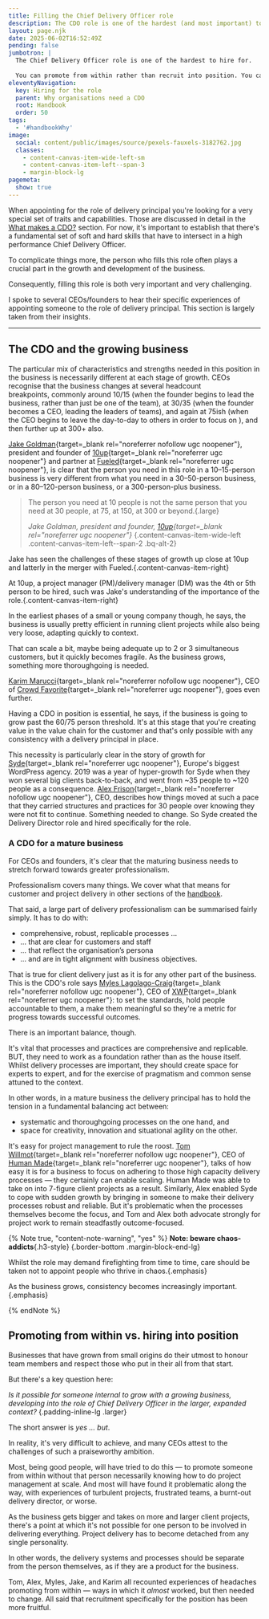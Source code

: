 ```yaml
---
title: Filling the Chief Delivery Officer role
description: The CDO role is one of the hardest (and most important) to hire for
layout: page.njk
date: 2025-06-02T16:52:49Z
pending: false
jumbotron: |
  The Chief Delivery Officer role is one of the hardest to hire for.
  
  You can promote from within rather than recruit into position. You can support an individual to grow and develop into the role. BUT … the person you need at 10 people is not the person you need at 30, 75, 300, 1,000, etc.
eleventyNavigation:
  key: Hiring for the role
  parent: Why organisations need a CDO
  root: Handbook
  order: 50
tags:
  - '#handbookWhy'
image:
  social: content/public/images/source/pexels-fauxels-3182762.jpg
  classes:
    - content-canvas-item-wide-left-sm
    - content-canvas-item-left--span-3
    - margin-block-lg
pagemeta:
  show: true
---
```


When appointing for the role of delivery principal you're looking for a very special set of traits and capabilities. Those are discussed in detail in the [What makes a CDO?](/handbook/what/) section. For now, it's important to establish that there's a fundamental set of soft and hard skills that have to intersect in a high performance Chief Delivery Officer.

To complicate things more, the person who fills this role often plays a crucial part in the growth and development of the business.

Consequently, filling this role is both very important and very challenging.

I spoke to several CEOs/founders to hear their specific experiences of appointing someone to the role of delivery principal. This section is largely taken from their insights.

---

## The CDO and the growing business

The particular mix of characteristics and strengths needed in this position in the business is necessarily different at each stage of growth. CEOs recognise that the business changes at several headcount breakpoints, commonly around 10/15 (when the founder begins to lead the business, rather than just be one of the team), at 30/35 (when the founder becomes a CEO, leading the leaders of teams), and again at 75ish (when the CEO begins to leave the day-to-day to others in order to focus on ), and then further up at 300+ also.

[Jake Goldman](https://www.linkedin.com/in/jacobgoldman/){target=_blank rel="noreferrer nofollow ugc noopener"}, president and founder of [10up](https://10up.com/){target=_blank rel="noreferrer ugc noopener"} and partner at [Fueled](https://fueled.com/){target=_blank rel="noreferrer ugc noopener"}, is clear that the person you need in this role in a 10–15-person business is very different from what you need in a 30–50-person business, or in a 80–120-person business, or a 300-person-plus business.

> The person you need at 10 people is not the same person that you need at 30 people, at 75, at 150, at 300 or beyond.{.large}
>
> *Jake Goldman, president and founder, [10up](https://10up.com/){target=_blank rel="noreferrer ugc noopener"}*
{.content-canvas-item-wide-left .content-canvas-item-left--span-2 .bq-alt-2}

Jake has seen the challenges of these stages of growth up close at 10up and latterly in the merger with Fueled.{.content-canvas-item-right}

At 10up, a project manager (PM)/delivery manager (DM) was the 4th or 5th person to be hired, such was Jake's understanding of the importance of the role.{.content-canvas-item-right}

In the earliest phases of a small or young company though, he says, the business is usually pretty efficient in running client projects while also being very loose, adapting quickly to context.

That can scale a bit, maybe being adequate up to 2 or 3 simultaneous customers, but it quickly becomes fragile. As the business grows, something more thoroughgoing is needed.

[Karim Marucci](https://www.linkedin.com/in/karimmarucchi/){target=_blank rel="noreferrer nofollow ugc noopener"}, CEO of [Crowd Favorite](https://crowdfavorite.com/){target=_blank rel="noreferrer ugc noopener"}, goes even further.

Having a CDO in position is essential, he says, if the business is going to grow past the 60/75 person threshold. It's at this stage that you're creating value in the value chain for the customer and that's only possible with any consistency with a delivery principal in place.

This necessity is particularly clear in the story of growth for [Syde](https://syde.com/){target=_blank rel="noreferrer ugc noopener"}, Europe's biggest WordPress agency. 2019 was a year of hyper-growth for Syde when they won several big clients back-to-back, and went from ~35 people to ~120 people as a consequence. [Alex Frison](https://www.linkedin.com/in/alexfrison/){target=_blank rel="noreferrer nofollow ugc noopener"}, CEO, describes how things moved at such a pace that they carried structures and practices for 30 people over knowing they were not fit to continue. Something needed to change. So Syde created the Delivery Director role and hired specifically for the role.

### A CDO for a mature business

For CEOs and founders, it's clear that the maturing business needs to stretch forward towards greater professionalism.

Professionalism covers many things. We cover what that means for customer and project delivery in other sections of the [handbook](/handbook/).

That said, a large part of delivery professionalism can be summarised fairly simply. It has to do with:

- comprehensive, robust, replicable processes …
- … that are clear for customers and staff
- … that reflect the organisation’s persona
- … and are in tight alignment with business objectives.

That is true for client delivery just as it is for any other part of the business. This is the CDO's role says [Myles Lagolago-Craig](https://www.linkedin.com/in/myleslc/){target=_blank rel="noreferrer nofollow ugc noopener"}, CEO of [XWP](https://xwp.co/){target=_blank rel="noreferrer ugc noopener"}: to set the standards, hold people accountable to them, a make them meaningful so they're a metric for progress towards successful outcomes.

There is an important balance, though.

It's vital that processes and practices are comprehensive and replicable. BUT, they need to work as a foundation rather than as the house itself. Whilst delivery processes are important, they should create space for experts to expert, and for the exercise of pragmatism and common sense attuned to the context.

In other words, in a mature business the delivery principal has to hold the tension in a fundamental balancing act between:

- systematic and thoroughgoing processes on the one hand, and
- space for creativity, innovation and situational agility on the other.

It's easy for project management to rule the roost. [Tom Willmot](https://www.linkedin.com/in/tomwillmot/){target=_blank rel="noreferrer nofollow ugc noopener"}, CEO of [Human Made](https://humanmade.com/){target=_blank rel="noreferrer ugc noopener"}, talks of how easy it is for a business to focus on adhering to those high capacity delivery processes — they certainly can enable scaling. Human Made was able to take on into 7-figure client projects as a result. Similarly, Alex enabled Syde to cope with sudden growth by bringing in someone to make their delivery processes robust and reliable. But it's problematic when the processes themselves become the focus, and Tom and Alex both advocate strongly for project work to remain steadfastly outcome-focused.

{% Note true, "content-note-warning", "yes" %}
**Note: beware chaos-addicts**{.h3-style}
{.border-bottom .margin-block-end-lg}

Whilst the role may demand firefighting from time to time, care should be taken not to appoint people who thrive in chaos.{.emphasis}

As the business grows, consistency becomes increasingly important.{.emphasis}

{% endNote %}

## Promoting from within vs. hiring into position

Businesses that have grown from small origins do their utmost to honour team members and respect those who put in their all from that start.

But there's a key question here:

*Is it possible for someone internal to grow with a growing business, developing into the role of Chief Delivery Officer in the larger, expanded context?*
{.padding-inline-lg .larger}

The short answer is *yes … but*.

In reality, it's very difficult to achieve, and many CEOs attest to the challenges of such a praiseworthy ambition.

Most, being good people, will have tried to do this — to promote someone from within without that person necessarily knowing how to do project management at scale. And most will have found it problematic along the way, with experiences of turbulent projects, frustrated teams, a burnt-out delivery director, or worse.

As the business gets bigger and takes on more and larger client projects, there's a point at which it's not possible for one person to be involved in delivering everything. Project delivery has to become detached from any single personality.

In other words, the delivery systems and processes should be separate from the person themselves, as if they are a product for the business.

Tom, Alex, Myles, Jake, and Karim all recounted experiences of headaches promoting from within — ways in which it *almost* worked, but then needed to change. All said that recruitment specifically for the position has been more fruitful.
